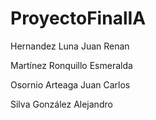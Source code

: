 # ProyectoFinalIA
Hernandez Luna Juan Renan

Martínez Ronquillo Esmeralda

Osornio Arteaga Juan Carlos

Silva González Alejandro
